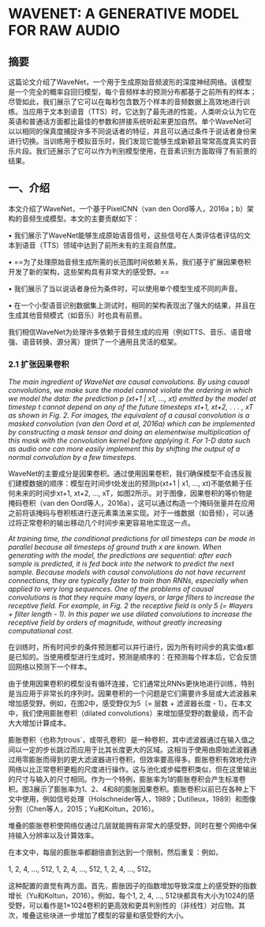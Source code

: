 

# WAVENET: A GENERATIVE MODEL FOR RAW AUDIO

## 摘要

这篇论文介绍了WaveNet，一个用于生成原始音频波形的深度神经网络。该模型是一个完全的概率自回归模型，每个音频样本的预测分布都基于之前所有的样本；尽管如此，我们展示了它可以在每秒包含数万个样本的音频数据上高效地进行训练。当应用于文本到语音（TTS）时，它达到了最先进的性能，人类听众认为它在英语和普通话方面都比最佳的参数和拼接系统听起来更加自然。单个WaveNet可以以相同的保真度捕捉许多不同说话者的特征，并且可以通过条件于说话者身份来进行切换。当训练用于模拟音乐时，我们发现它能够生成新颖且常常高度真实的音乐片段。我们还展示了它可以作为判别模型使用，在音素识别方面取得了有前景的结果。



## 一、介绍

本文介绍了WaveNet，一个基于PixelCNN（van den Oord等人，2016a；b）架构的音频生成模型。本文的主要贡献如下：

• 我们展示了WaveNet能够生成原始语音信号，这些信号在人类评估者评估的文本到语音（TTS）领域中达到了前所未有的主观自然度。

• ==为了处理原始音频生成所需的长范围时间依赖关系，我们基于扩展因果卷积开发了新的架构，这些架构具有非常大的感受野。==

• 我们展示了当以说话者身份为条件时，可以使用单个模型生成不同的声音。

• 在一个小型语音识别数据集上测试时，相同的架构表现出了强大的结果，并且在生成其他音频模式（如音乐）时也具有前景。

我们相信WaveNet为处理许多依赖于音频生成的应用（例如TTS、音乐、语音增强、语音转换、源分离）提供了一个通用且灵活的框架。



### 2.1 扩张因果卷积

*The main ingredient of WaveNet are causal convolutions. By using causal convolutions, we make sure the model cannot violate the ordering in which we model the data: the prediction p (xt+1 | x1, ..., xt) emitted by the model at timestep t cannot depend on any of the future timesteps xt+1, xt+2, . . . , xT as shown in Fig. 2. For images, the equivalent of a causal convolution is a masked convolution (van den Oord et al, 2016a) which can be implemented by constructing a mask tensor and doing an elementwise multiplication of this mask with the convolution kernel before applying it. For 1-D data such as audio one can more easily implement this by shifting the output of a normal convolution by a few timesteps.*

WaveNet的主要成分是因果卷积。通过使用因果卷积，我们确保模型不会违反我们建模数据的顺序：模型在时间步t处发出的预测p(xt+1 | x1, ..., xt)不能依赖于任何未来的时间步xt+1, xt+2, ..., xT，如图2所示。对于图像，因果卷积的等价物是掩码卷积（van den Oord等人，2016a），这可以通过构造一个掩码张量并在应用之前将该掩码与卷积核进行逐元素乘法来实现。对于一维数据（如音频），可以通过将正常卷积的输出移动几个时间步来更容易地实现这一点。

*At training time, the conditional predictions for all timesteps can be made in parallel because all timesteps of ground truth x are known. When generating with the model, the predictions are sequential: after each sample is predicted, it is fed back into the network to predict the next sample. Because models with causal convolutions do not have recurrent connections, they are typically faster to train than RNNs, especially when applied to very long sequences. One of the problems of causal convolutions is that they require many layers, or large filters to increase the receptive field. For example, in Fig. 2 the receptive field is only 5 (= #layers + filter length - 1). In this paper we use dilated convolutions to increase the receptive field by orders of magnitude, without greatly increasing computational cost.*

在训练时，所有时间步的条件预测都可以并行进行，因为所有时间步的真实值x都是已知的。当使用模型进行生成时，预测是顺序的：在预测每个样本后，它会反馈回网络以预测下一个样本。

由于使用因果卷积的模型没有循环连接，它们通常比RNNs更快地进行训练，特别是当应用于非常长的序列时。因果卷积的一个问题是它们需要许多层或大滤波器来增加感受野。例如，在图2中，感受野仅为5（= 层数 + 滤波器长度 - 1）。在本文中，我们使用膨胀卷积（dilated convolutions）来增加感受野的数量级，而不会大大增加计算成本。

膨胀卷积（也称为trous`，或带孔卷积）是一种卷积，其中滤波器通过在输入值之间以一定的步长跳过而应用于比其长度更大的区域。这相当于使用由原始滤波器通过用零膨胀而得到的更大滤波器进行卷积，但效率要高得多。膨胀卷积有效地允许网络以比正常卷积更粗的尺度进行操作。这与池化或步幅卷积类似，但在这里输出的尺寸与输入的尺寸相同。作为一个特例，膨胀率为1的膨胀卷积会产生标准卷积。图3展示了膨胀率为1、2、4和8的膨胀因果卷积。膨胀卷积以前已在各种上下文中使用，例如信号处理（Holschneider等人，1989；Dutilleux，1989）和图像分割（Chen等人，2015；Yu和Koltun，2016）。

堆叠的膨胀卷积使网络仅通过几层就能拥有非常大的感受野，同时在整个网络中保持输入分辨率以及计算效率。

在本文中，每层的膨胀率都翻倍直到达到一个限制，然后重复：例如，

1, 2, 4, ..., 512, 1, 2, 4, ..., 512, 1, 2, 4, ..., 512。

这种配置的直觉有两方面。首先，膨胀因子的指数增加导致深度上的感受野的指数增长（Yu和Koltun，2016）。例如，每个1, 2, 4, ..., 512块都具有大小为1024的感受野，可以看作是1×1024卷积的更高效和更具判别性的（非线性）对应物。其次，堆叠这些块进一步增加了模型的容量和感受野的大小。
